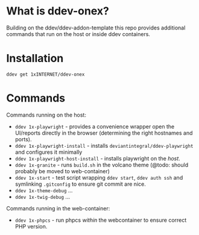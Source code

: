 # What is ddev-onex?

Building on the ddev/ddev-addon-template this repo provides additional commands
that run on the host or inside ddev containers.

# Installation

`ddev get 1xINTERNET/ddev-onex`

# Commands

Commands running on the host:
- `ddev 1x-playwright` - provides a convenience wrapper open the UI/reports  directly in the browser (determining the right hostnames and ports).
- `ddev 1x-playwright-install` - installs `deviantintegral/ddev-playwright` and configures it minimally
- `ddev 1x-playwright-host-install` - installs playwright on the *host*.
- `ddev 1x-granite` - runs `build.sh` in the volcano theme (@todo: should probably be moved to web-container)
- `ddev 1x-start` - test script wrapping `ddev start`, `ddev auth ssh` and symlinking `.gitconfig` to ensure git commit are nice.
- `ddev 1x-theme-debug` ...
- `ddev 1x-twig-debug` ...

Commands running in the web-container:
- `ddev 1x-phpcs` - run phpcs *within* the webcontainer to ensure correct PHP version.
